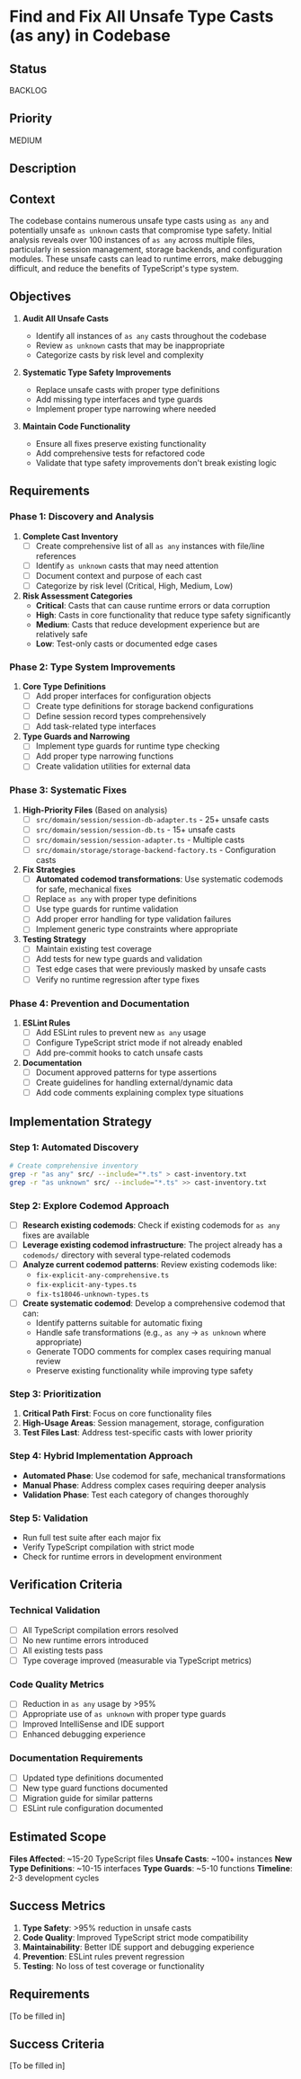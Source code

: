 # Find and Fix All Unsafe Type Casts (as any) in Codebase

## Status

BACKLOG

## Priority

MEDIUM

## Description

## Context

The codebase contains numerous unsafe type casts using `as any` and potentially unsafe `as unknown` casts that compromise type safety. Initial analysis reveals over 100 instances of `as any` across multiple files, particularly in session management, storage backends, and configuration modules. These unsafe casts can lead to runtime errors, make debugging difficult, and reduce the benefits of TypeScript's type system.

## Objectives

1. **Audit All Unsafe Casts**
   - Identify all instances of `as any` casts throughout the codebase
   - Review `as unknown` casts that may be inappropriate
   - Categorize casts by risk level and complexity

2. **Systematic Type Safety Improvements**
   - Replace unsafe casts with proper type definitions
   - Add missing type interfaces and type guards
   - Implement proper type narrowing where needed

3. **Maintain Code Functionality**
   - Ensure all fixes preserve existing functionality
   - Add comprehensive tests for refactored code
   - Validate that type safety improvements don't break existing logic

## Requirements

### Phase 1: Discovery and Analysis

1. **Complete Cast Inventory**
   - [ ] Create comprehensive list of all `as any` instances with file/line references
   - [ ] Identify `as unknown` casts that may need attention
   - [ ] Document context and purpose of each cast
   - [ ] Categorize by risk level (Critical, High, Medium, Low)

2. **Risk Assessment Categories**
   - **Critical**: Casts that can cause runtime errors or data corruption
   - **High**: Casts in core functionality that reduce type safety significantly
   - **Medium**: Casts that reduce development experience but are relatively safe
   - **Low**: Test-only casts or documented edge cases

### Phase 2: Type System Improvements

1. **Core Type Definitions**
   - [ ] Add proper interfaces for configuration objects
   - [ ] Create type definitions for storage backend configurations
   - [ ] Define session record types comprehensively
   - [ ] Add task-related type interfaces

2. **Type Guards and Narrowing**
   - [ ] Implement type guards for runtime type checking
   - [ ] Add proper type narrowing functions
   - [ ] Create validation utilities for external data

### Phase 3: Systematic Fixes

1. **High-Priority Files** (Based on analysis)
   - [ ] `src/domain/session/session-db-adapter.ts` - 25+ unsafe casts
   - [ ] `src/domain/session/session-db.ts` - 15+ unsafe casts
   - [ ] `src/domain/session/session-adapter.ts` - Multiple casts
   - [ ] `src/domain/storage/storage-backend-factory.ts` - Configuration casts

2. **Fix Strategies**
   - [ ] **Automated codemod transformations**: Use systematic codemods for safe, mechanical fixes
   - [ ] Replace `as any` with proper type definitions
   - [ ] Use type guards for runtime validation
   - [ ] Add proper error handling for type validation failures
   - [ ] Implement generic type constraints where appropriate

3. **Testing Strategy**
   - [ ] Maintain existing test coverage
   - [ ] Add tests for new type guards and validation
   - [ ] Test edge cases that were previously masked by unsafe casts
   - [ ] Verify no runtime regression after type fixes

### Phase 4: Prevention and Documentation

1. **ESLint Rules**
   - [ ] Add ESLint rules to prevent new `as any` usage
   - [ ] Configure TypeScript strict mode if not already enabled
   - [ ] Add pre-commit hooks to catch unsafe casts

2. **Documentation**
   - [ ] Document approved patterns for type assertions
   - [ ] Create guidelines for handling external/dynamic data
   - [ ] Add code comments explaining complex type situations

## Implementation Strategy

### Step 1: Automated Discovery
```bash
# Create comprehensive inventory
grep -r "as any" src/ --include="*.ts" > cast-inventory.txt
grep -r "as unknown" src/ --include="*.ts" >> cast-inventory.txt
```

### Step 2: Explore Codemod Approach
- [ ] **Research existing codemods**: Check if existing codemods for `as any` fixes are available
- [ ] **Leverage existing codemod infrastructure**: The project already has a `codemods/` directory with several type-related codemods
- [ ] **Analyze current codemod patterns**: Review existing codemods like:
  - `fix-explicit-any-comprehensive.ts`
  - `fix-explicit-any-types.ts`
  - `fix-ts18046-unknown-types.ts`
- [ ] **Create systematic codemod**: Develop a comprehensive codemod that can:
  - Identify patterns suitable for automatic fixing
  - Handle safe transformations (e.g., `as any` → `as unknown` where appropriate)
  - Generate TODO comments for complex cases requiring manual review
  - Preserve existing functionality while improving type safety

### Step 3: Prioritization
1. **Critical Path First**: Focus on core functionality files
2. **High-Usage Areas**: Session management, storage, configuration
3. **Test Files Last**: Address test-specific casts with lower priority

### Step 4: Hybrid Implementation Approach
- **Automated Phase**: Use codemod for safe, mechanical transformations
- **Manual Phase**: Address complex cases requiring deeper analysis
- **Validation Phase**: Test each category of changes thoroughly

### Step 5: Validation
- Run full test suite after each major fix
- Verify TypeScript compilation with strict mode
- Check for runtime errors in development environment

## Verification Criteria

### Technical Validation
- [ ] All TypeScript compilation errors resolved
- [ ] No new runtime errors introduced
- [ ] All existing tests pass
- [ ] Type coverage improved (measurable via TypeScript metrics)

### Code Quality Metrics
- [ ] Reduction in `as any` usage by >95%
- [ ] Appropriate use of `as unknown` with proper type guards
- [ ] Improved IntelliSense and IDE support
- [ ] Enhanced debugging experience

### Documentation Requirements
- [ ] Updated type definitions documented
- [ ] New type guard functions documented
- [ ] Migration guide for similar patterns
- [ ] ESLint rule configuration documented

## Estimated Scope

**Files Affected**: ~15-20 TypeScript files
**Unsafe Casts**: ~100+ instances
**New Type Definitions**: ~10-15 interfaces
**Type Guards**: ~5-10 functions
**Timeline**: 2-3 development cycles

## Success Metrics

1. **Type Safety**: >95% reduction in unsafe casts
2. **Code Quality**: Improved TypeScript strict mode compatibility
3. **Maintainability**: Better IDE support and debugging experience
4. **Prevention**: ESLint rules prevent regression
5. **Testing**: No loss of test coverage or functionality


## Requirements

[To be filled in]

## Success Criteria

[To be filled in]
